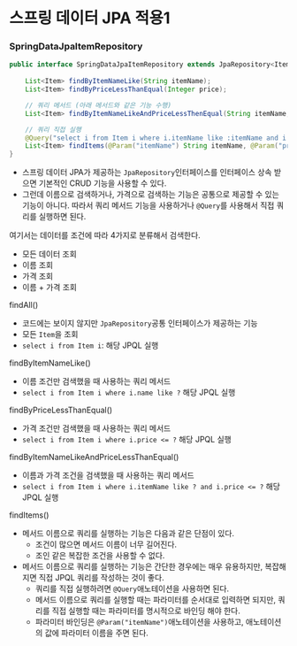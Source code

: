 # 스프링 데이터 JPA 적용1

### SpringDataJpaItemRepository

```java
public interface SpringDataJpaItemRepository extends JpaRepository<Item, Long> {
    
    List<Item> findByItemNameLike(String itemName);
    List<Item> findByPriceLessThanEqual(Integer price);

    // 쿼리 메서드 (아래 메서드와 같은 기능 수행)
    List<Item> findByItemNameLikeAndPriceLessThenEqual(String itemName, Integer price);

    // 쿼리 직접 실행
    @Query("select i from Item i where i.itemName like :itemName and i.price <= :price")
    List<Item> findItems(@Param("itemName") String itemName, @Param("price") Integer price);
}
```
- 스프링 데이터 JPA가 제공하는 ``JpaRepository``인터페이스를 인터페이스 상속 받으면 기본적인 CRUD 기능을 사용할 수 있다.
- 그런데 이름으로 검색하거나, 가격으로 검색하는 기능은 공통으로 제공할 수 있는 기능이 아니다. 따라서 
  쿼리 메서드 기능을 사용하거나 ``@Query``를 사용해서 직접 쿼리를 실행하면 된다.

여기서는 데이터를 조건에 따라 4가지로 분류해서 검색한다.
- 모든 데이터 조회
- 이름 조회
- 가격 조회
- 이름 + 가격 조회

findAll()
- 코드에는 보이지 않지만 ``JpaRepository``공통 인터페이스가 제공하는 기능
- 모든 ``Item``을 조회
- ``select i from Item i``: 해당 JPQL 실행 

findByItemNameLike()
- 이름 조건만 검색했을 때 사용하는 쿼리 메서드
- ``select i from Item i where i.name like ?`` 해당 JPQL 실행 

findByPriceLessThanEqual()
- 가격 조건만 검색했을 때 사용하는 쿼리 메서드
- ``select i from Item i where i.price <= ?`` 해당 JPQL 실행 

findByItemNameLikeAndPriceLessThanEqual()
- 이름과 가격 조건을 검색했을 때 사용하는 쿼리 메서드
- ``select i from Item i where i.itemName like ? and i.price <= ?`` 해당 JPQL 실행 

findItems()
- 메서드 이름으로 쿼리를 실행하는 기능은 다음과 같은 단점이 있다.
  - 조건이 많으면 메서드 이름이 너무 길어진다.
  - 조인 같은 복잡한 조건을 사용할 수 없다.
- 메서드 이름으로 쿼리를 실행하는 기능은 간단한 경우에는 매우 유용하지만, 복잡해지면 직접 JPQL 쿼리를 작성하는 것이 좋다.
  - 쿼리를 직접 실행하려면 ``@Query``애노테이션을 사용하면 된다.
  - 메서드 이름으로 쿼리를 실행할 때는 파라미터를 순서대로 입력하면 되지만, 쿼리를 직접 실행할 때는 파라미터를
    명시적으로 바인딩 해야 한다.
  - 파라미터 바인딩은 ``@Param("itemName")``애노테이션을 사용하고, 애노테이션의 값에 파라미터 이름을 주면 된다.

